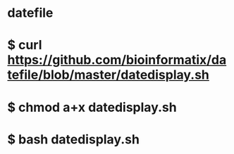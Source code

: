# datefile
# $ curl https://github.com/bioinformatix/datefile/blob/master/datedisplay.sh
# $ chmod a+x datedisplay.sh
# $ bash datedisplay.sh

